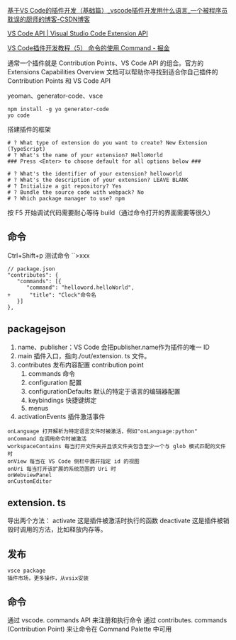 [基于VS Code的插件开发（基础篇）\_vscode插件开发用什么语言\_一个被程序员耽误的厨师的博客-CSDN博客](https://blog.csdn.net/qq_30632003/article/details/129260402)

[VS Code API | Visual Studio Code Extension API](https://code.visualstudio.com/api/references/vscode-api)

[VS Code插件开发教程（5） 命令的使用 Command - 掘金](https://juejin.cn/post/6971645962976509965)

通常一个插件就是 Contribution Points、VS Code API 的组合。官方的 Extensions Capabilities Overview 文档可以帮助你寻找到适合你自己插件的 Contribution Points 和 VS Code API

yeoman、generator-code、vsce
```
npm install -g yo generator-code
yo code
```
搭建插件的框架
```
# ? What type of extension do you want to create? New Extension (TypeScript)
# ? What's the name of your extension? HelloWorld
### Press <Enter> to choose default for all options below ###

# ? What's the identifier of your extension? helloworld
# ? What's the description of your extension? LEAVE BLANK
# ? Initialize a git repository? Yes
# ? Bundle the source code with webpack? No
# ? Which package manager to use? npm

```
按 F5 开始调试代码需要耐心等待 build（通过命令打开的界面需要等很久）
## 命令
Ctrl+Shift+p 测试命令
``>xxx
```
// package.json
"contributes": {
   "commands": [{
      "command": "helloword.helloWorld",
+      "title": "Clock"命令名
   }]
},

```

## packagejson
1. name、publisher：VS Code 会把publisher.name作为插件的唯一 ID
2. main 插件入口，指向./out/extension. ts 文件。
3. contributes 发布内容配置 contribution point
	1. commands 命令
	2. configuration 配置
	3. configurationDefaults 默认的特定于语言的编辑器配置
	4. keybindings 快捷键绑定
	5. menus
4. activationEvents 插件激活事件
```
onLanguage 打开解析为特定语言文件时被激活，例如"onLanguage:python"
onCommand 在调用命令时被激活
workspaceContains 每当打开文件夹并且该文件夹包含至少一个与 glob 模式匹配的文件时
onView 每当在 VS Code 侧栏中展开指定 id 的视图
onUri 每当打开该扩展的系统范围的 Uri 时
onWebviewPanel
onCustomEditor
```

## extension. ts
导出两个方法：
activate
这是插件被激活时执行的函数
deactivate
这是插件被销毁时调用的方法，比如释放内存等。

## 发布
```
vsce package
插件市场，更多操作，从vsix安装
```

## 命令
通过 vscode. commands API 来注册和执行命令
通过 contributes. commands (Contribution Point) 来让命令在 Command Palette 中可用